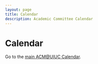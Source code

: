```yaml
---
layout: page
title: Calendar
description: Academic Committee Calendar
---
```


# Calendar

Go to the [main ACM@UIUC Calendar](https://www.acm.illinois.edu/calendar).